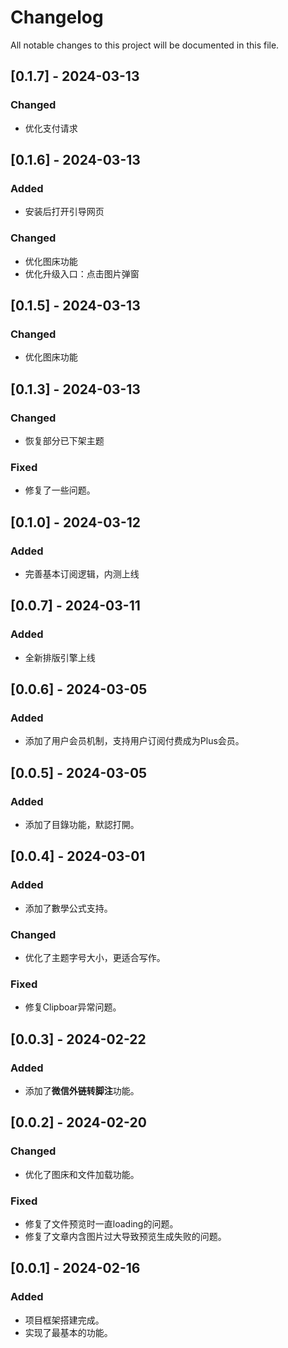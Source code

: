 # Changelog

All notable changes to this project will be documented in this file.

## [0.1.7] - 2024-03-13

### Changed

- 优化支付请求

## [0.1.6] - 2024-03-13

### Added

- 安装后打开引导网页

### Changed

- 优化图床功能
- 优化升级入口：点击图片弹窗

## [0.1.5] - 2024-03-13

### Changed

- 优化图床功能

## [0.1.3] - 2024-03-13

### Changed

- 恢复部分已下架主题

### Fixed

- 修复了一些问题。

## [0.1.0] - 2024-03-12

### Added

- 完善基本订阅逻辑，内测上线

## [0.0.7] - 2024-03-11

### Added

- 全新排版引擎上线

## [0.0.6] - 2024-03-05

### Added

- 添加了用户会员机制，支持用户订阅付费成为Plus会员。

## [0.0.5] - 2024-03-05

### Added

- 添加了目錄功能，默認打開。

## [0.0.4] - 2024-03-01

### Added

- 添加了數學公式支持。

### Changed

- 优化了主题字号大小，更适合写作。

### Fixed

- 修复Clipboar异常问题。

## [0.0.3] - 2024-02-22

### Added

- 添加了**微信外链转脚注**功能。

## [0.0.2] - 2024-02-20

### Changed

- 优化了图床和文件加载功能。

### Fixed

- 修复了文件预览时一直loading的问题。
- 修复了文章内含图片过大导致预览生成失败的问题。

## [0.0.1] - 2024-02-16

### Added

- 项目框架搭建完成。
- 实现了最基本的功能。
